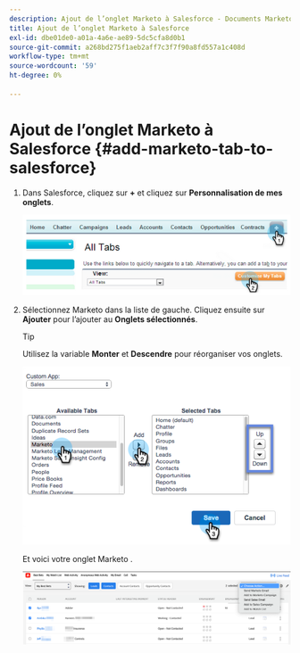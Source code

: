 ```yaml
---
description: Ajout de l’onglet Marketo à Salesforce - Documents Marketo - Documentation du produit
title: Ajout de l’onglet Marketo à Salesforce
exl-id: dbe01de0-a01a-4a6e-ae89-5dc5cfa8d0b1
source-git-commit: a268bd275f1aeb2aff7c3f7f90a8fd557a1c408d
workflow-type: tm+mt
source-wordcount: '59'
ht-degree: 0%

---
```


# Ajout de l’onglet Marketo à Salesforce {#add-marketo-tab-to-salesforce}

1. Dans Salesforce, cliquez sur **+** et cliquez sur **Personnalisation de mes onglets**.

   ![](assets/add-marketo-tab-to-salesforce-1.png)

1. Sélectionnez Marketo dans la liste de gauche. Cliquez ensuite sur **Ajouter** pour l’ajouter au **Onglets sélectionnés**.

   >[!TIP]
   >
   >Utilisez la variable **Monter** et **Descendre** pour réorganiser vos onglets.

   ![](assets/add-marketo-tab-to-salesforce-2.png)

   Et voici votre onglet Marketo .

   ![](assets/add-marketo-tab-to-salesforce-3.png)
